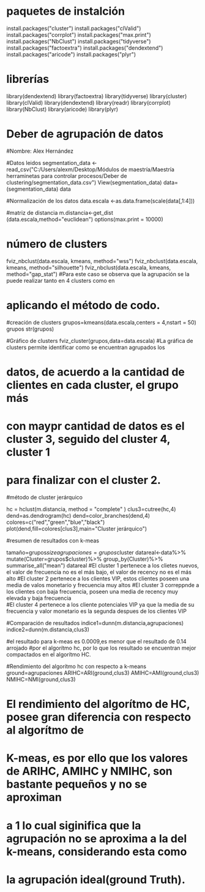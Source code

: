 # paquetes de instalción 
install.packages("cluster")
install.packages("clValid")
install.packages("corrplot")
install.packages("max.print")
install.packages("NbClust")
install.packages("tidyverse")
install.packages("factoextra")
install.packages("dendextend")
install.packages("aricode")
install.packages("plyr")

# librerías 
library(dendextend)
library(factoextra)
library(tidyverse)
library(cluster)
library(clValid)
library(dendextend)
library(readr)
library(corrplot)
library(NbClust)
library(aricode)
library(plyr)
# Deber de agrupación de datos 
#Nombre: Alex Hernández

#Datos leidos 
segmentation_data <- read_csv("C:/Users/alexm/Desktop/Módulos de maestría/Maestría herraminetas para controlar procesos/Deber de clustering/segmentation_data.csv")
View(segmentation_data)
data=(segmentation_data)
data

#Normalización de los datos 
data.escala <-as.data.frame(scale(data[,1:4]))

#matriz de distancia
m.distancia<-get_dist (data.escala,method="euclidean")
options(max.print = 10000)

# número de clusters
fviz_nbclust(data.escala, kmeans, method="wss") 
fviz_nbclust(data.escala, kmeans, method="silhouette") 
fviz_nbclust(data.escala, kmeans, method="gap_stat") 
#Para este caso se observa que la agrupación se la puede realizar tanto en 4 clusters como en 
# aplicando el método de codo.

#creación de clusters
grupos=kmeans(data.escala,centers = 4,nstart = 50)
grupos
str(grupos)

#Gráfico de clusters
fviz_cluster(grupos,data=data.escala)
#La gráfica de clusters permite identificar como se encuentran agrupados los
# datos, de acuerdo a la cantidad de clientes en cada cluster, el grupo más
# con maypr cantidad de datos es el cluster 3, seguido del cluster 4, cluster 1
# para finalizar con el cluster 2.

#método de cluster jerárquico

hc = hclust(m.distancia, method = "complete" )
clus3=cutree(hc,4)
dend=as.dendrogram(hc)
dend=color_branches(dend,4)
colores=c("red","green","blue","black")
plot(dend,fill=colores[clus3],main="Cluster jerárquico")


#resumen de resultados con k-meas

tamaño=grupos$size
agrupaciones=grupos$cluster
datareal<-data%>%
mutate(Cluster=grupos$cluster)%>%
group_by(Cluster)%>%
summarise_all("mean")
datareal
#El cluster 1 pertenece a los clietes nuevos, el valor de frecuencia no es el más bajo, el valor de recency no es el más alto 
#El cluster 2 pertenece a los clientes VIP, estos clientes poseen una media de valos monetario y frecuencia muy altos 
#El cluster 3 correppnde a los clientes con baja frecuencia, poseen una media de recency muy elevada y baja frecuencia  
#El cluster 4 pertenece a los cliente potenciales VIP ya que la media de su frecuencia y valor monetario es la segunda despues de los clientes VIP

#Comparación de resultados 
indice1=dunn(m.distancia,agrupaciones)
indice2=dunn(m.distancia,clus3)

#el resultado para k-meas es 0.0009,es menor que el resultado de 0.14 arrojado 
#por el algorítmo hc, por lo que los resultado se encuentran mejor compactados en el algorítmo HC.


#Rendimiento del algorítmo hc con respecto a k-means
ground=agrupaciones
ARIHC=ARI(ground,clus3)
AMIHC=AMI(ground,clus3)
NMIHC=NMI(ground,clus3)

# El rendimiento del algorítmo de HC, posee gran diferencia con respecto al algorítmo de 
# K-meas, es por ello que los valores de ARIHC, AMIHC y NMIHC, son bastante pequeños y no se aproximan 
# a 1 lo cual siginifica que la agrupación no se aproxima a la del k-means, considerando esta como 
# la agrupación ideal(ground Truth).
